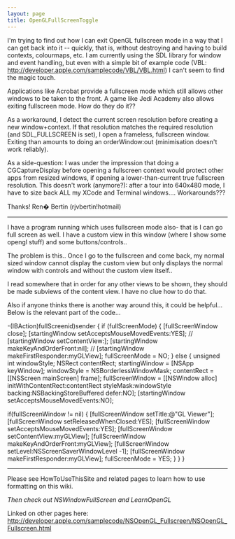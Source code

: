 ```yaml
---
layout: page
title: OpenGLFullScreenToggle
---
```


I'm trying to find out how I can exit OpenGL fullscreen mode in a way that I can get back into it -- quickly, that is, without destroying and having to build contexts, colourmaps, etc. I am currently using the SDL library for window and event handling, but even with a simple bit of example code (VBL: http://developer.apple.com/samplecode/VBL/VBL.html) I can't seem to find the magic touch.

Applications like Acrobat provide a fullscreen mode which still allows other windows to be taken to the front. A game like Jedi Academy also allows exiting fullscreen mode. How do they do it??

As a workaround, I detect the current screen resolution before creating a new window+context. If that resolution matches the required resolution (and SDL_FULLSCREEN is set), I open a frameless, fullscreen window. Exiting than amounts to doing an orderWindow:out (minimisation doesn't work reliably).

As a side-question: I was under the impression that doing a CGCaptureDisplay before opening a fullscreen context would protect other apps from resized windows, if opening a lower-than-current true fullscreen resolution. This doesn't work (anymore?): after a tour into 640x480 mode, I have to size back ALL my XCode and Terminal windows.... Workarounds???

Thanks!
Ren� Bertin
(rjvbertin!hotmail)

----

I have a program running which uses fullscreen mode also- that is I can go full screen as well. I have a custom view in this window (where I show some opengl stuff) and some buttons/controls.. 

The problem is this..
Once I go to the fullscreen and come back, my normal sized window cannot display the custom view but only displays the normal window with controls and without the custom view itself.. 

I read somewhere that in order for any other views to be shown, they should be made subviews of the content view. I have no clue how to do that. 

Also if anyone thinks there is another way around this, it could be helpful...
Below is the relevant part of the code...

    

-(IBAction)fullScreenid)sender
{
if (fullScreenMode)
{
[fullScreenWindow close];
[startingWindow setAcceptsMouseMovedEvents:YES];
// [startingWindow setContentView:];
[startingWindow makeKeyAndOrderFront:nil];
// [startingWindow makeFirstResponder:myGLView];
fullScreenMode = NO;
} else
{
unsigned int windowStyle;
NSRect contentRect;
startingWindow = [NSApp keyWindow];
windowStyle = NSBorderlessWindowMask;
contentRect = [[NSScreen mainScreen] frame];
fullScreenWindow = [[NSWindow alloc] initWithContentRect:contentRect
styleMask:windowStyle
backing:NSBackingStoreBuffered
defer:NO];
[startingWindow setAcceptsMouseMovedEvents:NO];

if(fullScreenWindow != nil)
{
[fullScreenWindow setTitle:@"GL Viewer"];
[fullScreenWindow setReleasedWhenClosed:YES];
[fullScreenWindow setAcceptsMouseMovedEvents:YES];
[fullScreenWindow setContentView:myGLView];
[fullScreenWindow makeKeyAndOrderFront:myGLView];
[fullScreenWindow setLevel:NSScreenSaverWindowLevel -1];
[fullScreenWindow makeFirstResponder:myGLView];
fullScreenMode = YES;
}
}
}



----

Please see HowToUseThisSite and related pages to learn how to use formatting on this wiki.

*Then check out NSWindowFullScreen and LearnOpenGL*

Linked on other pages here: http://developer.apple.com/samplecode/NSOpenGL_Fullscreen/NSOpenGL_Fullscreen.html

